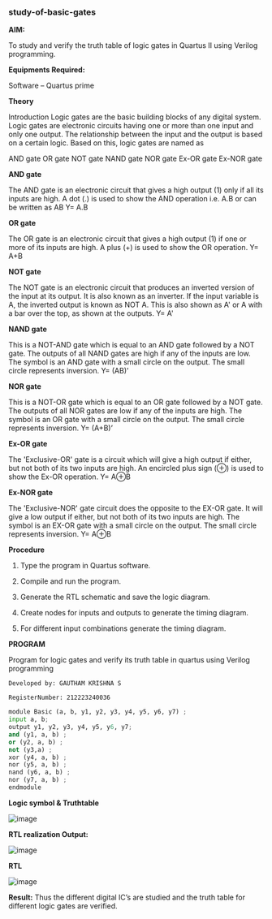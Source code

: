 ### study-of-basic-gates

**AIM:** 

To study and verify the truth table of logic gates in Quartus II using Verilog programming.

**Equipments Required:**

Software – Quartus prime 

**Theory**

Introduction Logic gates are the basic building blocks of any digital system. Logic gates are electronic circuits having one or more than one input and only one output. The relationship between the input and the output is based on a certain logic. Based on this, logic gates are named as

AND gate OR gate NOT gate NAND gate NOR gate Ex-OR gate Ex-NOR gate

**AND gate**

The AND gate is an electronic circuit that gives a high output (1) only if all its inputs are high. A dot (.) is used to show the AND operation i.e. A.B or can be written as AB
Y= A.B

**OR gate** 

The OR gate is an electronic circuit that gives a high output (1) if one or more of its inputs are high. A plus (+) is used to show the OR operation.
Y= A+B

**NOT gate**

The NOT gate is an electronic circuit that produces an inverted version of the input at its output. It is also known as an inverter. If the input variable is A, the inverted output is known as NOT A. This is also shown as A' or A with a bar over the top, as shown at the outputs.
Y= A'

**NAND gate**

This is a NOT-AND gate which is equal to an AND gate followed by a NOT gate. The outputs of all NAND gates are high if any of the inputs are low. The symbol is an AND gate with a small circle on the output. The small circle represents inversion.
Y= (AB)’

**NOR gate**

This is a NOT-OR gate which is equal to an OR gate followed by a NOT gate. The outputs of all NOR gates are low if any of the inputs are high. The symbol is an OR gate with a small circle on the output. The small circle represents inversion.
Y= (A+B)’

**Ex-OR gate**

The 'Exclusive-OR' gate is a circuit which will give a high output if either, but not both of its two inputs are high. An encircled plus sign (⊕) is used to show the Ex-OR operation.
Y= A⊕B

**Ex-NOR gate**

The 'Exclusive-NOR' gate circuit does the opposite to the EX-OR gate. It will give a low output if either, but not both of its two inputs are high. The symbol is an EX-OR gate with a small circle on the output. The small circle represents inversion.
Y= A⊕B

**Procedure** 

1.	Type the program in Quartus software.

2.	Compile and run the program.

3.	Generate the RTL schematic and save the logic diagram.

4.	Create nodes for inputs and outputs to generate the timing diagram.

5.	For different input combinations generate the timing diagram.


**PROGRAM**

Program for logic gates and verify its truth table in quartus using Verilog programming
```
Developed by: GAUTHAM KRISHNA S

RegisterNumber: 212223240036
```
```py
module Basic (a, b, y1, y2, y3, y4, y5, y6, y7) ;
input a, b;
output y1, y2, y3, y4, y5, у6, y7;
and (y1, a, b) ;
or (y2, a, b) ;
not (y3,a) ;
xor (y4, a, b) ;
nor (y5, a, b) ;
nand (y6, a, b) ;
nor (y7, a, b) ;
endmodule
```

 
**Logic symbol & Truthtable**

![image](https://github.com/gauthamkrishna7/study-of-basic-gates/assets/141175025/c736d7d3-10e3-4e37-b6c0-cdded59a5e72)


**RTL realization Output:** 

![image](https://github.com/gauthamkrishna7/study-of-basic-gates/assets/141175025/9fa878c2-ab7d-47a3-adfd-08910ee4586c)


**RTL**

![image](https://github.com/gauthamkrishna7/study-of-basic-gates/assets/141175025/c94784e6-36a6-4056-b95f-4209920ef05b)


**Result:**
Thus the different digital IC’s are studied and the truth table for different logic gates are verified.


